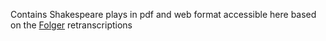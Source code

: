 Contains Shakespeare plays in pdf and web format accessible here based on the [Folger](https://www.folger.edu/) retranscriptions
